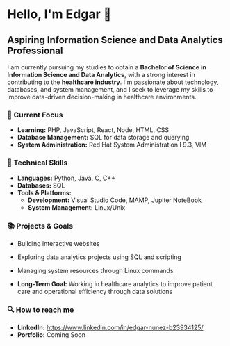 # Hello, I'm Edgar 👋  
## Aspiring Information Science and Data Analytics Professional  

I am currently pursuing my studies to obtain a **Bachelor of Science in Information Science and Data Analytics**, with a strong interest in contributing to the **healthcare industry**. I'm passionate about technology, databases, and system management, and I seek to leverage my skills to improve data-driven decision-making in healthcare environments.

### 🎯 Current Focus  
- **Learning:** PHP, JavaScript, React, Node, HTML, CSS
- **Database Management:** SQL for data storage and querying  
- **System Administration:** Red Hat System Administration I 9.3, VIM

### 🚀 Technical Skills  
- **Languages:** Python, Java, C, C++
- **Databases:** SQL  
- **Tools & Platforms:**  
  - **Development:** Visual Studio Code, MAMP, Jupiter NoteBook
  - **System Management:** Linux/Unix

### 📚 Projects & Goals  
- Building interactive websites
- Exploring data analytics projects using SQL and scripting  
- Managing system resources through Linux commands
  
- **Long-Term Goal:** Working in healthcare analytics to improve patient care and operational efficiency through data solutions


### 🔍 How to reach me  
- **LinkedIn:** https://www.linkedin.com/in/edgar-nunez-b23934125/
- **Portfolio:** Coming Soon  
